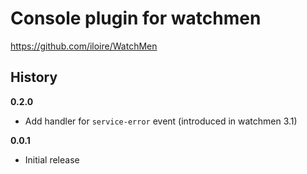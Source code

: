 # Console plugin for watchmen

https://github.com/iloire/WatchMen

## History

**0.2.0**

- Add handler for ``service-error`` event (introduced in watchmen 3.1)

**0.0.1**

- Initial release
